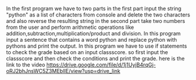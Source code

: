 In  the first program we have to two parts in the first part input the string "python" as a list of characters from console and delete the two  characters and also reverse the resulting string in the second part take two numbers from the user and perform arithmetic operations like addition,subtraction,multiplication/product and division.
In this program input a sentence that contains a word python and replace python with pythons and print the output.
In this program we have to use if statements to check the grade based on an input classscore. so first input the classscore and then check the conditions and print the grade.
here is the link to the video 
https://drive.google.com/file/d/1j1UyjB4rqGj-oRJ2bhJnsWC5Z3MEblIE/view?usp=drive_link
